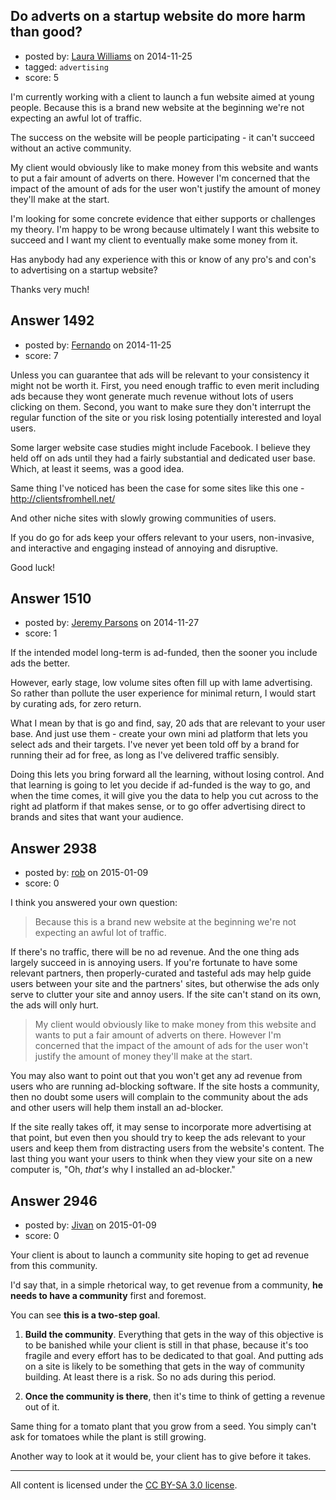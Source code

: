 ## Do adverts on a startup website do more harm than good?

- posted by: [Laura Williams](https://stackexchange.com/users/5305594/laura-williams) on 2014-11-25
- tagged: `advertising`
- score: 5

<p>I'm currently working with a client to launch a fun website aimed at young people. Because this is a brand new website at the beginning we're not expecting an awful lot of traffic. </p>

<p>The success on the website will be people participating - it can't succeed without an active community. </p>

<p>My client would obviously like to make money from this website and wants to put a fair amount of adverts on there. However I'm concerned that the impact of the amount of ads for the user won't justify the amount of money they'll make at the start. </p>

<p>I'm looking for some concrete evidence that either supports or challenges my theory. I'm happy to be wrong because ultimately I want this website to succeed and I want my client to eventually make some money from it.</p>

<p>Has anybody had any experience with this or know of any pro's and con's to advertising on a startup website?</p>

<p>Thanks very much!</p>



## Answer 1492

- posted by: [Fernando](https://stackexchange.com/users/5092626/fernando) on 2014-11-25
- score: 7

<p>Unless you can guarantee that ads will be relevant to your consistency it might not be worth it. First, you need enough traffic to even merit including ads because they wont generate much revenue without lots of users clicking on them. Second, you want to make sure they don't interrupt the regular function of the site or you risk losing potentially interested and loyal users.</p>

<p>Some larger website case studies might include Facebook. I believe they held off on ads until they had a fairly substantial and dedicated user base. Which, at least it seems, was a good idea.</p>

<p>Same thing I've noticed has been the case for some sites like this one - <a href="http://clientsfromhell.net/">http://clientsfromhell.net/</a></p>

<p>And other niche sites with slowly growing communities of users. </p>

<p>If you do go for ads keep your offers relevant to your users, non-invasive, and interactive and engaging instead of annoying and disruptive.</p>

<p>Good luck!</p>



## Answer 1510

- posted by: [Jeremy Parsons](https://stackexchange.com/users/497810/jeremy-parsons) on 2014-11-27
- score: 1

<p>If the intended model long-term is ad-funded, then the sooner you include ads the better.</p>

<p>However, early stage, low volume sites often fill up with lame advertising. So rather than pollute the user experience for minimal return, I would start by curating ads, for zero return.</p>

<p>What I mean by that is go and find, say, 20 ads that are relevant to your user base. And just use them - create your own mini ad platform that lets you select ads and their targets. I've never yet been told off by a brand for running their ad for free, as long as I've delivered traffic sensibly.</p>

<p>Doing this lets you bring forward all the learning, without losing control. And that learning is going to let you decide if ad-funded is the way to go, and when the time comes, it will give you the data to help you cut across to the right ad platform if that makes sense, or to go offer advertising direct to brands and sites that want your audience.</p>



## Answer 2938

- posted by: [rob](https://stackexchange.com/users/19190/rob) on 2015-01-09
- score: 0

<p>I think you answered your own question:</p>

<blockquote>
  <p>Because this is a brand new website at the beginning we're not
  expecting an awful lot of traffic.</p>
</blockquote>

<p>If there's no traffic, there will be no ad revenue. And the one thing ads largely succeed in is annoying users. If you're fortunate to have some relevant partners, then properly-curated  and tasteful ads may help guide users between your site and the partners' sites, but otherwise the ads only serve to clutter your site and annoy users. If the site can't stand on its own, the ads will only hurt.</p>

<blockquote>
  <p>My client would obviously like to make money from this website and
  wants to put a fair amount of adverts on there. However I'm concerned
  that the impact of the amount of ads for the user won't justify the
  amount of money they'll make at the start.</p>
</blockquote>

<p>You may also want to point out that you won't get any ad revenue from users who are running ad-blocking software. If the site hosts a community, then no doubt some users will complain to the community about the ads and other users will help them install an ad-blocker.</p>

<p>If the site really takes off, it may sense to incorporate more advertising at that point, but even then you should try to keep the ads relevant to your users and keep them from distracting users from the website's content. The last thing you want your users to think when they view your site on a new computer is, "Oh, <em>that's</em> why I installed an ad-blocker."</p>



## Answer 2946

- posted by: [Jivan](https://stackexchange.com/users/2391382/jivan) on 2015-01-09
- score: 0

<p>Your client is about to launch a community site hoping to get ad revenue from this community.</p>

<p>I'd say that, in a simple rhetorical way, to get revenue from a community, <strong>he needs to have a community</strong> first and foremost.</p>

<p>You can see <strong>this is a two-step goal</strong>.</p>

<ol>
<li><p><strong>Build the community</strong>. Everything that gets in the way of this objective is to be banished while your client is still in that phase, because it's too fragile and every effort has to be dedicated to that goal. And putting ads on a site is likely to be something that gets in the way of community building. At least there is a risk. So no ads during this period.</p></li>
<li><p><strong>Once the community is there</strong>, then it's time to think of getting a revenue out of it.</p></li>
</ol>

<p>Same thing for a tomato plant that you grow from a seed. You simply can't ask for tomatoes while the plant is still growing.</p>

<p>Another way to look at it would be, your client has to give before it takes.</p>




---

All content is licensed under the [CC BY-SA 3.0 license](https://creativecommons.org/licenses/by-sa/3.0/).
